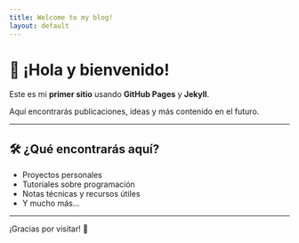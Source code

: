 ```yaml
---
title: Welcome to my blog!
layout: default
---
```


# 👋 ¡Hola y bienvenido!

Este es mi **primer sitio** usando **GitHub Pages** y **Jekyll**.

Aquí encontrarás publicaciones, ideas y más contenido en el futuro.

---

## 🛠 ¿Qué encontrarás aquí?

- Proyectos personales
- Tutoriales sobre programación
- Notas técnicas y recursos útiles
- Y mucho más...

---

¡Gracias por visitar! 🚀
